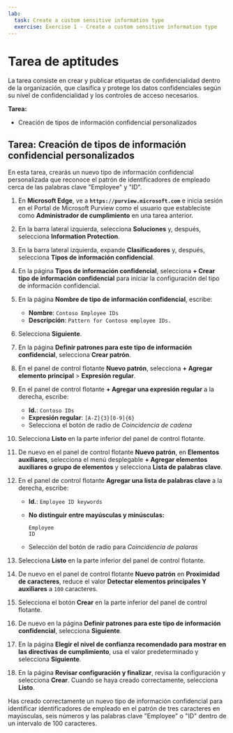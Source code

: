 ```yaml
---
lab:
  task: Create a custom sensitive information type
  exercise: Exercise 1 - Create a custom sensitive information type
---
```


# Tarea de aptitudes

La tarea consiste en crear y publicar etiquetas de confidencialidad dentro de la organización, que clasifica y protege los datos confidenciales según su nivel de confidencialidad y los controles de acceso necesarios.

**Tarea:**

- Creación de tipos de información confidencial personalizados

## Tarea: Creación de tipos de información confidencial personalizados

En esta tarea, crearás un nuevo tipo de información confidencial personalizada que reconoce el patrón de identificadores de empleado cerca de las palabras clave "Employee" y "ID".

1. En **Microsoft Edge**, ve a **`https://purview.microsoft.com`** e inicia sesión en el Portal de Microsoft Purview como el usuario que estableciste como **Administrador de cumplimiento** en una tarea anterior.

1. En la barra lateral izquierda, selecciona **Soluciones** y, después, selecciona **Information Protection**.

1. En la barra lateral izquierda, expande **Clasificadores** y, después, selecciona **Tipos de información confidencial**.

1. En la página **Tipos de información confidencial**, selecciona **+ Crear tipo de información confidencial** para iniciar la configuración del tipo de información confidencial.

1. En la página **Nombre de tipo de información confidencial**, escribe:

    - **Nombre**: `Contoso Employee IDs`
    - **Descripción**: `Pattern for Contoso employee IDs.`

1. Selecciona **Siguiente**.

1. En la página **Definir patrones para este tipo de información confidencial**, selecciona **Crear patrón**.

1. En el panel de control flotante **Nuevo patrón**, selecciona **+ Agregar elemento principal** > **Expresión regular**.

1. En el panel de control flotante **+ Agregar una expresión regular** a la derecha, escribe:

    - **Id.**: `Contoso IDs`
    - **Expresión regular**: `[A-Z]{3}[0-9]{6}`
    - Selecciona el botón de radio de *Coincidencia de cadena*

1. Selecciona **Listo** en la parte inferior del panel de control flotante.

1. De nuevo en el panel de control flotante **Nuevo patrón**, en **Elementos auxiliares**, selecciona el menú desplegable **+ Agregar elementos auxiliares o grupo de elementos** y selecciona **Lista de palabras clave**.

1. En el panel de control flotante **Agregar una lista de palabras clave** a la derecha, escribe:

    - **Id.**: `Employee ID keywords`
    - **No distinguir entre mayúsculas y minúsculas:**

       ```text
       Employee
       ID
       ```

    - Selección del botón de radio para *Coincidencia de palaras*

1. Selecciona **Listo** en la parte inferior del panel de control flotante.

1. De nuevo en el panel de control flotante **Nuevo patrón** en **Proximidad de caracteres**, reduce el valor **Detectar elementos principales Y auxiliares** a `100` caracteres.

1. Selecciona el botón **Crear** en la parte inferior del panel de control flotante.

1. De nuevo en la página **Definir patrones para este tipo de información confidencial**, selecciona **Siguiente**.

1. En la página **Elegir el nivel de confianza recomendado para mostrar en las directivas de cumplimiento**, usa el valor predeterminado y selecciona **Siguiente**.

1. En la página **Revisar configuración y finalizar**, revisa la configuración y selecciona **Crear**. Cuando se haya creado correctamente, selecciona **Listo**.

Has creado correctamente un nuevo tipo de información confidencial para identificar identificadores de empleado en el patrón de tres caracteres en mayúsculas, seis números y las palabras clave "Employee" o "ID" dentro de un intervalo de 100 caracteres.
